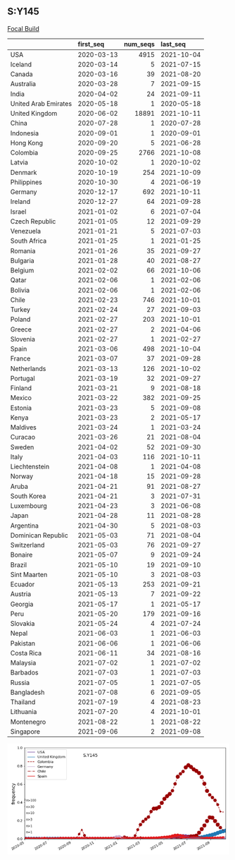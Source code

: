 

## S:Y145
[Focal Build](https://nextstrain.org/groups/neherlab/ncov/S.Y145?c=gt-S_145)

|                      | first_seq   |   num_seqs | last_seq   |
|:---------------------|:------------|-----------:|:-----------|
| USA                  | 2020-03-13  |       4915 | 2021-10-04 |
| Iceland              | 2020-03-14  |          5 | 2021-07-15 |
| Canada               | 2020-03-16  |         39 | 2021-08-20 |
| Australia            | 2020-03-28  |          7 | 2021-09-15 |
| India                | 2020-04-02  |         24 | 2021-09-11 |
| United Arab Emirates | 2020-05-18  |          1 | 2020-05-18 |
| United Kingdom       | 2020-06-02  |      18891 | 2021-10-11 |
| China                | 2020-07-28  |          1 | 2020-07-28 |
| Indonesia            | 2020-09-01  |          1 | 2020-09-01 |
| Hong Kong            | 2020-09-20  |          5 | 2021-06-28 |
| Colombia             | 2020-09-25  |       2766 | 2021-10-08 |
| Latvia               | 2020-10-02  |          1 | 2020-10-02 |
| Denmark              | 2020-10-19  |        254 | 2021-10-09 |
| Philippines          | 2020-10-30  |          4 | 2021-06-19 |
| Germany              | 2020-12-17  |        692 | 2021-10-11 |
| Ireland              | 2020-12-27  |         64 | 2021-09-28 |
| Israel               | 2021-01-02  |          6 | 2021-07-04 |
| Czech Republic       | 2021-01-05  |         12 | 2021-09-29 |
| Venezuela            | 2021-01-21  |          5 | 2021-07-03 |
| South Africa         | 2021-01-25  |          1 | 2021-01-25 |
| Romania              | 2021-01-26  |         35 | 2021-09-27 |
| Bulgaria             | 2021-01-28  |         40 | 2021-08-27 |
| Belgium              | 2021-02-02  |         66 | 2021-10-06 |
| Qatar                | 2021-02-06  |          1 | 2021-02-06 |
| Bolivia              | 2021-02-06  |          1 | 2021-02-06 |
| Chile                | 2021-02-23  |        746 | 2021-10-01 |
| Turkey               | 2021-02-24  |         27 | 2021-09-03 |
| Poland               | 2021-02-27  |        203 | 2021-10-01 |
| Greece               | 2021-02-27  |          2 | 2021-04-06 |
| Slovenia             | 2021-02-27  |          1 | 2021-02-27 |
| Spain                | 2021-03-06  |        498 | 2021-10-04 |
| France               | 2021-03-07  |         37 | 2021-09-28 |
| Netherlands          | 2021-03-13  |        126 | 2021-10-02 |
| Portugal             | 2021-03-19  |         32 | 2021-09-27 |
| Finland              | 2021-03-21  |          9 | 2021-08-18 |
| Mexico               | 2021-03-22  |        382 | 2021-09-25 |
| Estonia              | 2021-03-23  |          5 | 2021-09-08 |
| Kenya                | 2021-03-23  |          2 | 2021-05-17 |
| Maldives             | 2021-03-24  |          1 | 2021-03-24 |
| Curacao              | 2021-03-26  |         21 | 2021-08-04 |
| Sweden               | 2021-04-02  |         52 | 2021-09-30 |
| Italy                | 2021-04-03  |        116 | 2021-10-11 |
| Liechtenstein        | 2021-04-08  |          1 | 2021-04-08 |
| Norway               | 2021-04-18  |         15 | 2021-09-28 |
| Aruba                | 2021-04-21  |         91 | 2021-08-27 |
| South Korea          | 2021-04-21  |          3 | 2021-07-31 |
| Luxembourg           | 2021-04-23  |          3 | 2021-06-08 |
| Japan                | 2021-04-28  |         11 | 2021-08-28 |
| Argentina            | 2021-04-30  |          5 | 2021-08-03 |
| Dominican Republic   | 2021-05-03  |         71 | 2021-08-04 |
| Switzerland          | 2021-05-03  |         76 | 2021-09-27 |
| Bonaire              | 2021-05-07  |          9 | 2021-09-24 |
| Brazil               | 2021-05-10  |         19 | 2021-09-10 |
| Sint Maarten         | 2021-05-10  |          3 | 2021-08-03 |
| Ecuador              | 2021-05-13  |        253 | 2021-09-21 |
| Austria              | 2021-05-13  |          7 | 2021-09-22 |
| Georgia              | 2021-05-17  |          1 | 2021-05-17 |
| Peru                 | 2021-05-20  |        179 | 2021-09-16 |
| Slovakia             | 2021-05-24  |          4 | 2021-07-24 |
| Nepal                | 2021-06-03  |          1 | 2021-06-03 |
| Pakistan             | 2021-06-06  |          1 | 2021-06-06 |
| Costa Rica           | 2021-06-11  |         34 | 2021-08-16 |
| Malaysia             | 2021-07-02  |          1 | 2021-07-02 |
| Barbados             | 2021-07-03  |          1 | 2021-07-03 |
| Russia               | 2021-07-05  |          1 | 2021-07-05 |
| Bangladesh           | 2021-07-08  |          6 | 2021-09-05 |
| Thailand             | 2021-07-19  |          4 | 2021-08-23 |
| Lithuania            | 2021-07-20  |          4 | 2021-10-01 |
| Montenegro           | 2021-08-22  |          1 | 2021-08-22 |
| Singapore            | 2021-09-06  |          2 | 2021-09-08 |

![Overall trends S.Y145](/overall_trends_figures/overall_trends_S.Y145.png)